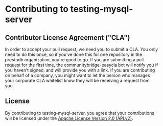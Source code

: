# Contributing to testing-mysql-server

## Contributor License Agreement ("CLA")

In order to accept your pull request, we need you to submit a CLA. You only need to do this once, so if you've done this for one repository in the prestodb organization, you're good to go. If you are submitting a pull request for the first time, the communitybridge-easycla bot will notify you if you haven't signed, and will provide you with a link. If you are contributing on behalf of a company, you might want to let the person who manages your corporate CLA whitelist know they will be receiving a request from you.

## License

By contributing to testing-mysql-server, you agree that your contributions will be licensed under the [Apache License Version 2.0 (APLv2)](LICENSE).
